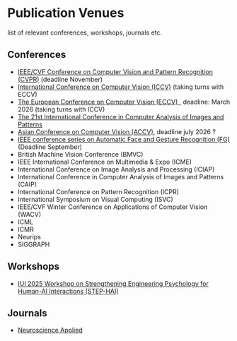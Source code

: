 # Publication Venues

list of relevant conferences, workshops, journals etc. 

## Conferences
- [IEEE/CVF Conference on Computer Vision and Pattern Recognition (CVPR)](https://cvpr.thecvf.com/) (deadline November)
- [International Conference on Computer Vision (ICCV)](https://iccv.thecvf.com/Conferences/2025/CallForPapers) (taking turns with ECCV)
- [The European Conference on Computer Vision (ECCV) ](https://eccv.ecva.net/), deadline: March 2026 (taking turns with ICCV)
- [The 21st International Conference in Computer Analysis of Images and Patterns](https://caip2025.com/call-for-papers/)
- [Asian Conference on Computer Vision (ACCV)](https://accv2024.org/), deadline july 2026 ?
- [IEEE conference series on Automatic Face and Gesture Recognition (FG)](https://fg2025.ieee-biometrics.org/) (Deadline September)
- British Machine Vision Conference (BMVC)
- IEEE International Conference on Multimedia & Expo (ICME)
- International Conference on Image Analysis and Processing (ICIAP)
- International Conference in Computer Analysis of Images and Patterns (CAIP)
- International Conference on Pattern Recognition (ICPR)
- International Symposium on Visual Computing (ISVC)
- IEEE/CVF Winter Conference on Applications of Computer Vision (WACV) 
- ICML
- ICMR
- Neurips
- SIGGRAPH 

## Workshops
- [IUI 2025 Workshop on Strengthening Engineering Psychology for Human-AI Interactions (STEP-HAI) ](https://step-hai.com/)

## Journals
- [Neuroscience Applied](https://www-sciencedirect-com.ep.ituproxy.kb.dk/journal/neuroscience-applied)
